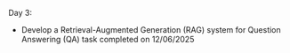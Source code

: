 Day 3:
- Develop a Retrieval-Augmented Generation (RAG) system for Question Answering (QA) task completed on 12/06/2025
